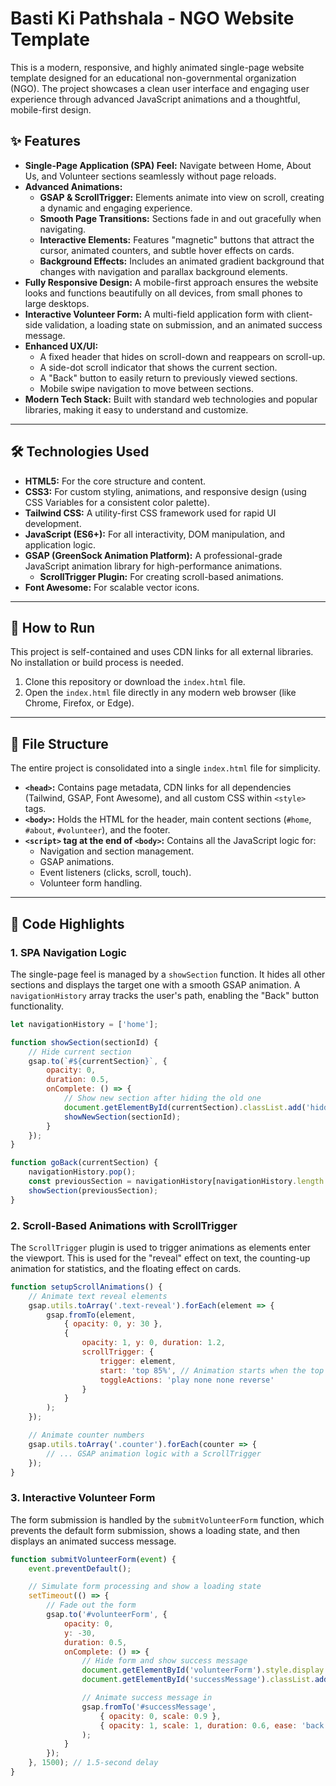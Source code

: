 

# Basti Ki Pathshala - NGO Website Template

This is a modern, responsive, and highly animated single-page website template designed for an educational non-governmental organization (NGO). The project showcases a clean user interface and engaging user experience through advanced JavaScript animations and a thoughtful, mobile-first design.

## ✨ Features

  * **Single-Page Application (SPA) Feel:** Navigate between Home, About Us, and Volunteer sections seamlessly without page reloads.
  * **Advanced Animations:**
      * **GSAP & ScrollTrigger:** Elements animate into view on scroll, creating a dynamic and engaging experience.
      * **Smooth Page Transitions:** Sections fade in and out gracefully when navigating.
      * **Interactive Elements:** Features "magnetic" buttons that attract the cursor, animated counters, and subtle hover effects on cards.
      * **Background Effects:** Includes an animated gradient background that changes with navigation and parallax background elements.
  * **Fully Responsive Design:** A mobile-first approach ensures the website looks and functions beautifully on all devices, from small phones to large desktops.
  * **Interactive Volunteer Form:** A multi-field application form with client-side validation, a loading state on submission, and an animated success message.
  * **Enhanced UX/UI:**
      * A fixed header that hides on scroll-down and reappears on scroll-up.
      * A side-dot scroll indicator that shows the current section.
      * A "Back" button to easily return to previously viewed sections.
      * Mobile swipe navigation to move between sections.
  * **Modern Tech Stack:** Built with standard web technologies and popular libraries, making it easy to understand and customize.

-----

## 🛠️ Technologies Used

  * **HTML5:** For the core structure and content.
  * **CSS3:** For custom styling, animations, and responsive design (using CSS Variables for a consistent color palette).
  * **Tailwind CSS:** A utility-first CSS framework used for rapid UI development.
  * **JavaScript (ES6+):** For all interactivity, DOM manipulation, and application logic.
  * **GSAP (GreenSock Animation Platform):** A professional-grade JavaScript animation library for high-performance animations.
      * **ScrollTrigger Plugin:** For creating scroll-based animations.
  * **Font Awesome:** For scalable vector icons.

-----

## 🚀 How to Run

This project is self-contained and uses CDN links for all external libraries. No installation or build process is needed.

1.  Clone this repository or download the `index.html` file.
2.  Open the `index.html` file directly in any modern web browser (like Chrome, Firefox, or Edge).

-----

## 📁 File Structure

The entire project is consolidated into a single `index.html` file for simplicity.

  * **`<head>`:** Contains page metadata, CDN links for all dependencies (Tailwind, GSAP, Font Awesome), and all custom CSS within `<style>` tags.
  * **`<body>`:** Holds the HTML for the header, main content sections (`#home`, `#about`, `#volunteer`), and the footer.
  * **`<script>` tag at the end of `<body>`:** Contains all the JavaScript logic for:
      * Navigation and section management.
      * GSAP animations.
      * Event listeners (clicks, scroll, touch).
      * Volunteer form handling.

-----

## 🧠 Code Highlights

### 1\. SPA Navigation Logic

The single-page feel is managed by a `showSection` function. It hides all other sections and displays the target one with a smooth GSAP animation. A `navigationHistory` array tracks the user's path, enabling the "Back" button functionality.

```javascript
let navigationHistory = ['home'];

function showSection(sectionId) {
    // Hide current section
    gsap.to(`#${currentSection}`, {
        opacity: 0,
        duration: 0.5,
        onComplete: () => {
            // Show new section after hiding the old one
            document.getElementById(currentSection).classList.add('hidden');
            showNewSection(sectionId);
        }
    });
}

function goBack(currentSection) {
    navigationHistory.pop();
    const previousSection = navigationHistory[navigationHistory.length - 1] || 'home';
    showSection(previousSection);
}
```

### 2\. Scroll-Based Animations with ScrollTrigger

The `ScrollTrigger` plugin is used to trigger animations as elements enter the viewport. This is used for the "reveal" effect on text, the counting-up animation for statistics, and the floating effect on cards.

```javascript
function setupScrollAnimations() {
    // Animate text reveal elements
    gsap.utils.toArray('.text-reveal').forEach(element => {
        gsap.fromTo(element,
            { opacity: 0, y: 30 },
            {
                opacity: 1, y: 0, duration: 1.2,
                scrollTrigger: {
                    trigger: element,
                    start: 'top 85%', // Animation starts when the top of the element is 85% from the top of the viewport
                    toggleActions: 'play none none reverse'
                }
            }
        );
    });

    // Animate counter numbers
    gsap.utils.toArray('.counter').forEach(counter => {
        // ... GSAP animation logic with a ScrollTrigger
    });
}
```

### 3\. Interactive Volunteer Form

The form submission is handled by the `submitVolunteerForm` function, which prevents the default form submission, shows a loading state, and then displays an animated success message.

```javascript
function submitVolunteerForm(event) {
    event.preventDefault();

    // Simulate form processing and show a loading state
    setTimeout(() => {
        // Fade out the form
        gsap.to('#volunteerForm', {
            opacity: 0,
            y: -30,
            duration: 0.5,
            onComplete: () => {
                // Hide form and show success message
                document.getElementById('volunteerForm').style.display = 'none';
                document.getElementById('successMessage').classList.add('active');

                // Animate success message in
                gsap.fromTo('#successMessage',
                    { opacity: 0, scale: 0.9 },
                    { opacity: 1, scale: 1, duration: 0.6, ease: 'back.out(1.7)' }
                );
            }
        });
    }, 1500); // 1.5-second delay
}
```
